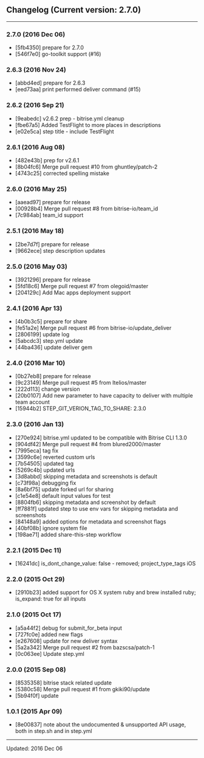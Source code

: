 ## Changelog (Current version: 2.7.0)

-----------------

### 2.7.0 (2016 Dec 06)

* [5fb4350] prepare for 2.7.0
* [546f7e0] go-toolkit support (#16)

### 2.6.3 (2016 Nov 24)

* [abbd4ed] prepare for 2.6.3
* [eed73aa] print performed deliver command (#15)

### 2.6.2 (2016 Sep 21)

* [9eabedc] v2.6.2 prep - bitrise.yml cleanup
* [fbe67a5] Added TestFlight to more places in descriptions
* [e02e5ca] step title - include TestFlight

### 2.6.1 (2016 Aug 08)

* [482e43b] prep for v2.6.1
* [8b04fc6] Merge pull request #10 from ghuntley/patch-2
* [4743c25] corrected spelling mistake

### 2.6.0 (2016 May 25)

* [aaead97] prepare for release
* [00928b4] Merge pull request #8 from bitrise-io/team_id
* [7c984ab] team_id support

### 2.5.1 (2016 May 18)

* [2be7d7f] prepare for release
* [9662ece] step description updates

### 2.5.0 (2016 May 03)

* [3921296] prepare for release
* [5fd18c6] Merge pull request #7 from olegoid/master
* [204129c] Add Mac apps deployment support

### 2.4.1 (2016 Apr 13)

* [4b0b3c5] prepare for share
* [fe51a2e] Merge pull request #6 from bitrise-io/update_deliver
* [2806199] update log
* [5abcdc3] step.yml update
* [44ba436] update deliver gem

### 2.4.0 (2016 Mar 10)

* [0b27eb8] prepare for release
* [9c23149] Merge pull request #5 from Itelios/master
* [222d113] change version
* [20b0107] Add new parameter to have capacity to deliver with multiple team account
* [15944b2] STEP_GIT_VERION_TAG_TO_SHARE: 2.3.0

### 2.3.0 (2016 Jan 13)

* [270e924] bitrise.yml updated to be compatible with Bitrise CLI 1.3.0
* [904df42] Merge pull request #4 from blured2000/master
* [7995eca] tag fix
* [3599c6e] reverted custom urls
* [7b54505] updated tag
* [5269c4b] updated urls
* [3d8abbd] skipping metadata and screenshots is default
* [c73f98a] debugging fix
* [8a6bf75] update forked url for sharing
* [c1e54e8] default input values for test
* [8804fb6] skipping metadata and screenshot by default
* [ff7881f] updated step to use env vars for skipping metadata and screenshots
* [84148a9] added options for metadata and screenshot flags
* [40bf08b] ignore system file
* [198ae71] added share-this-step workflow

### 2.2.1 (2015 Dec 11)

* [16241dc] is_dont_change_value: false - removed; project_type_tags iOS

### 2.2.0 (2015 Oct 29)

* [2910b23] added support for OS X system ruby and brew installed ruby; is_expand: true for all inputs

### 2.1.0 (2015 Oct 17)

* [a5a44f2] debug for submit_for_beta input
* [727fc0e] added new flags
* [e267608] update for new deliver syntax
* [5a2a342] Merge pull request #2 from bazscsa/patch-1
* [0c063ee] Update step.yml

### 2.0.0 (2015 Sep 08)

* [8535358] bitrise stack related update
* [5380c58] Merge pull request #1 from gkiki90/update
* [5b94f0f] update

### 1.0.1 (2015 Apr 09)

* [8e00837] note about the undocumented & unsupported API usage, both in step.sh and in step.yml

-----------------

Updated: 2016 Dec 06